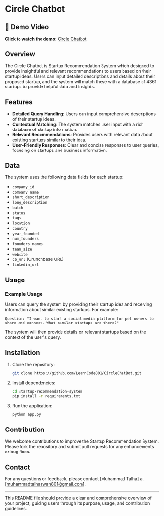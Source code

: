 # Circle Chatbot
## 🎥 Demo Video

**Click to watch the demo:** [Circle Chatbot](https://drive.google.com/file/d/1kAJjkmc476nPm8HNkAvzGTN_YPevHOfD/view?usp=sharing)

## Overview

The Circle Chatbot is Startup Recommendation System which designed to provide insightful and relevant recommendations to users based on their startup ideas. Users can input detailed descriptions and details about their proposed startup, and the system will match these with a database of 4361 startups to provide helpful data and insights.

## Features

- **Detailed Query Handling**: Users can input comprehensive descriptions of their startup ideas.
- **Contextual Matching**: The system matches user input with a rich database of startup information.
- **Relevant Recommendations**: Provides users with relevant data about existing startups similar to their idea.
- **User-Friendly Responses**: Clear and concise responses to user queries, focusing on startups and business information.

## Data

The system uses the following data fields for each startup:
- `company_id`
- `company_name`
- `short_description`
- `long_description`
- `batch`
- `status`
- `tags`
- `location`
- `country`
- `year_founded`
- `num_founders`
- `founders_names`
- `team_size`
- `website`
- `cb_url` (Crunchbase URL)
- `linkedin_url`

## Usage

### Example Usage

Users can query the system by providing their startup idea and receiving information about similar existing startups. For example:

```plaintext
Question: "I want to start a social media platform for pet owners to share and connect. What similar startups are there?"
```

The system will then provide details on relevant startups based on the context of the user's query.

## Installation

1. Clone the repository:
    ```sh
    git clone https://github.com/LearnCode801/CircleChatBot.git
    ```

2. Install dependencies:
    ```sh
    cd startup-recommendation-system
    pip install -r requirements.txt
    ```

3. Run the application:
    ```sh
    python app.py
    ```

## Contribution

We welcome contributions to improve the Startup Recommendation System. Please fork the repository and submit pull requests for any enhancements or bug fixes.


## Contact

For any questions or feedback, please contact [Muhammad Talha] at [muhammadtalhaawan801@gmail.com].

---

This README file should provide a clear and comprehensive overview of your project, guiding users through its purpose, usage, and contribution guidelines.

